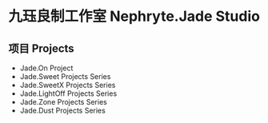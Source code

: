 # 九珏良制工作室 Nephryte.Jade Studio
## 项目 Projects
- Jade.On Project
- Jade.Sweet Projects Series
- Jade.SweetX Projects Series
- Jade.LightOff Projects Series
- Jade.Zone Projects Series
- Jade.Dust Projects Series

<!---
NephryteJade/NephryteJade is a ✨ special ✨ repository because its `README.md` (this file) appears on your GitHub profile.
You can click the Preview link to take a look at your changes.
--->
